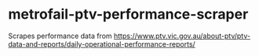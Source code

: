 # metrofail-ptv-performance-scraper
Scrapes performance data from https://www.ptv.vic.gov.au/about-ptv/ptv-data-and-reports/daily-operational-performance-reports/
